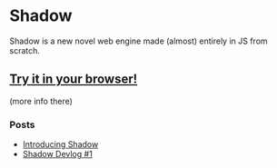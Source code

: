 # Shadow

Shadow is a new novel web engine made (almost) entirely in JS from scratch.

## [Try it in your browser!](https://shadow.goose.icu)
(more info there)

### Posts
- [Introducing Shadow](https://goose.icu/introducing-shadow/)
- [Shadow Devlog #1](https://goose.icu/shadow-devlog-1/)

<!--
### next up

- :hover, :active
- border
- css var()
- box-shadow
- text-shadow
- li markers (list-style-type)
- margin-inline, margin-block (hack: -> margin?)
- rem unit
- center element
- bgColor, fgColor
- fixed length units (cm, in, etc)
- max width/max height
- text highlighting (!)
* popups when using keybinds to notify info
* inspect dom tree panel
* status bar?
* setting for how early but broken or late but good to show a page

### to investigate

- http://home.mcom.com/home/welcome.html (blank?)
- https://cs.sjoy.lol (text good! styling bad)
- https://www.stroustrup.com (okay content, not styling)
- https://kevinlocke.name/
- https://signal.org/ / https://signal.org/blog/
- https://research.swtch.com/nih
- https://notes.valdikss.org.ru/jabber.ru-mitm/
- https://servo.org
- https://ladybird.dev
- https://www.ekioh.com/flow-browser/
- https://whatwg.org/
